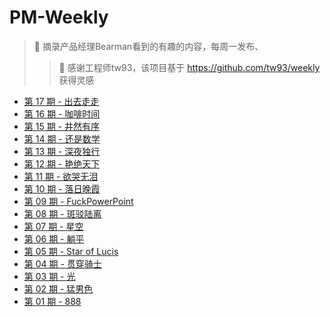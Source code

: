 # PM-Weekly

> 🍜 摘录产品经理Bearman看到的有趣的内容，每周一发布、
>> 👏 感谢工程师tw93，该项目基于 https://github.com/tw93/weekly 获得灵感

* [第 17 期 - 出去走走](https://pm.bearman.xyz/posts/17-出去走走)
* [第 16 期 - 咖啡时间](https://pm.bearman.xyz/posts/16-咖啡时间)
* [第 15 期 - 井然有序](https://pm.bearman.xyz/posts/15-井然有序)
* [第 14 期 - 还是数学](https://pm.bearman.xyz/posts/14-还是数学)
* [第 13 期 - 深夜独行](https://pm.bearman.xyz/posts/13-深夜独行)
* [第 12 期 - 艳绝天下](https://pm.bearman.xyz/posts/12-艳绝天下)
* [第 11 期 - 欲哭无泪](https://pm.bearman.xyz/posts/11-欲哭无泪)
* [第 10 期 - 落日晚霞](https://pm.bearman.xyz/posts/10-落日晚霞)
* [第 09 期 - FuckPowerPoint](https://pm.bearman.xyz/posts/09-FuckPowerPoint)
* [第 08 期 - 斑驳陆离](https://pm.bearman.xyz/posts/08-斑驳陆离)
* [第 07 期 - 星空](https://pm.bearman.xyz/posts/07-星空)
* [第 06 期 - 躺平](https://pm.bearman.xyz/posts/06-躺平)
* [第 05 期 - Star of Lucis](https://pm.bearman.xyz/posts/05-Star%20of%20Lucis)
* [第 04 期 - 贯穿骑士](https://pm.bearman.xyz/posts/04-贯穿骑士)
* [第 03 期 - 光](https://pm.bearman.xyz/posts/03-光)
* [第 02 期 - 猛男色](https://pm.bearman.xyz/posts/02-猛男色)
* [第 01 期 - 888](https://pm.bearman.xyz/posts/01-888)
